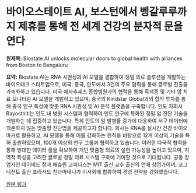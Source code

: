 # 바이오스테이트 AI, 보스턴에서 벵갈루루까지 제휴를 통해 전 세계 건강의 분자적 문을 연다

**원제목:** Biostate AI unlocks molecular doors to global health with alliances from Boston to Bengaluru

**요약:** Biostate AI는 RNA 시퀀싱과 AI 모델을 결합하여 정밀 의료 솔루션을 개발하는 바이오테크 스타트업으로, 미국, 중국, 인도에서 3건의 주요 협력을 통해 글로벌 진출을 가속화하고 있습니다.  미국 매사추세츠 종합병원과의 협력을 통해 흑색종 및 기타 암 치료 모니터링 AI 모델을 개발하고 있으며, 중국의 Kindstar Global과의 합작 투자를 통해 중국 인구 특성에 맞춘 RNA 시퀀싱 및 AI 분석 플랫폼을 구축합니다.  인도 자회사 Bayosthiti는 인도 내 병원 시스템과 협력하여 인도 인구에 특화된 정밀 암 진단 기술을 개발하는 데 집중하고 있습니다.  특히 인도의 암 발병률 증가에 대응하여 서구 데이터에 의존하지 않는 맞춤형 진단법을 제공하고자 합니다.  회사는 RNA를 실시간 건강 바이오마커로 활용하고,  AI 모델을 통해 이를 강화하는 원칙을 바탕으로 12개 이상의 기술을 특허 출원하였으며, 100개 이상의 연구 그룹과 협력하고 있습니다.  이러한 다국적 협력을 통해 방대한 데이터 풀을 확보하여 개인 맞춤형 의료의 실현 가능성을 높이고 있으며,  지역적 특성을 고려한 글로벌 정밀 의료 시스템 구축에 기여할 것으로 기대됩니다.  공동 창업자인 데이비드 장과 애슈윈 고피나스는 MIT 출신 교수 출신의 연쇄 창업가이며,  코그니전트 출신 프라사드 친타마네니가 이사회에 합류하여 경영 전략을 강화했습니다.

[원문 링크](https://www.globenewswire.com/news-release/2025/07/24/3121102/0/en/Biostate-AI-unlocks-molecular-doors-to-global-health-with-alliances-from-Boston-to-Bengaluru.html)
